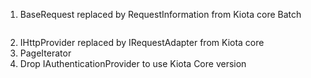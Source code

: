 1. BaseRequest replaced by RequestInformation from Kiota core
Batch
```cs
```

2. IHttpProvider replaced by IRequestAdapter from Kiota core
3. PageIterator
4. Drop IAuthenticationProvider to use Kiota Core version